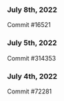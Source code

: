 ### July 8th, 2022

Commit #16521

### July 5th, 2022

Commit #314353


### July 4th, 2022

Commit #72281
